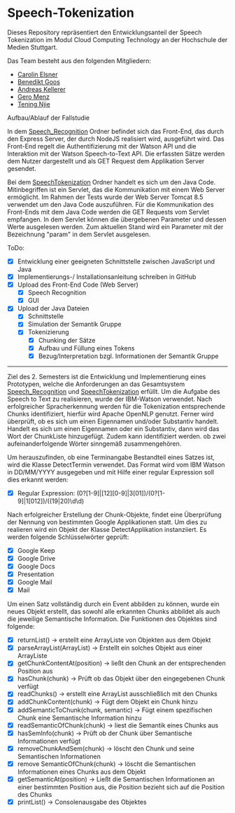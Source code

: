 # Speech-Tokenization

Dieses Repository repräsentiert den Entwicklungsanteil der Speech Tokenization im Modul Cloud Computing Technology an der Hochschule der Medien Stuttgart.

Das Team besteht aus den folgenden Mitgliedern: 
- [Carolin Elsner](https://github.com/CarolinElsner)
- [Benedikt Goos](https://github.com/BenediktGoos)
- [Andreas Kellerer](https://github.com/AndreasKellerer)
- [Gero Menz](https://github.com/GeroMenz)
- [Tening Njie](https://github.com/teningnjie)

Aufbau/Ablauf der Fallstudie

In dem [Speech_Recognition](Speech_Recognition) Ordner befindet sich das Front-End, das durch den Express Server, der durch NodeJS realisiert wird, ausgeführt wird. Das Front-End regelt die Authentifizierung mit der Watson API und die Interaktion mit der Watson Speech-to-Text API. Die erfassten Sätze werden dem Nutzer dargestellt und als GET Request dem Applikation Server gesendet.

Bei dem [SpeechTokenization](SpeechTokenization) Ordner handelt es sich um den Java Code. Mitinbegriffen ist ein Servlet, das die Kommunikation mit einem Web Server ermöglicht. Im Rahmen der Tests wurde der Web Server Tomcat 8.5 verwendet um den Java Code auszuführen. Für die Kommunikation des Front-Ends mit dem Java Code werden die GET Requests vom Servlet empfangen. In dem Servlet können die übergebenen Parameter und dessen Werte ausgelesen werden. Zum aktuellen Stand wird ein Parameter mit der Bezeichnung "param" in dem Servlet ausgelesen.

ToDo:
- [x] Entwicklung einer geeigneten Schnittstelle zwischen JavaScript und Java
- [x] Implementierungs-/ Installationsanleitung schreiben in GitHub
- [x] Upload des Front-End Code (Web Server)
  - [x] Speech Recognition
  - [x] GUI
- [x] Upload der Java Dateien
  - [x] Schnittstelle
  - [x] Simulation der Semantik Gruppe
  - [x] Tokenizierung
    - [x] Chunking der Sätze
    - [x] Aufbau und Füllung eines Tokens
    - [x] Bezug/Interpretation bzgl. Informationen der Semantik Gruppe

--------------------------------------------------------------------------------------------------
 
Ziel des 2. Semesters ist die Entwicklung und Implementierung eines Prototypen, welche die Anforderungen an das Gesamtsystem [Speech_Recognition](Speech_Recognition) und [SpeechTokenization](SpeechTokenization) erfüllt. Um die Aufgabe des Speech to Text zu realisieren, wurde der IBM-Watson verwendet. Nach erfolgreicher Spracherkennung werden für die Tokenization entsprechende Chunks identifiziert, hierfür wird Apache OpenNLP genutzt. Ferner wird überprüft, ob es sich um einen Eigennamen und/oder Substantiv handelt. Handelt es sich um einen Eigennamen oder ein Substantiv, dann wird das Wort der ChunkListe hinzugefügt. Zudem kann identifiziert werden. ob zwei aufeinanderfolgende Wörter sinngemäß zusammengehören.

Um herauszufinden, ob eine Terminangabe Bestandteil eines Satzes ist, wird die Klasse DetectTermin verwendet. Das Format wird vom IBM Watson in DD/MM/YYYY ausgegeben und mit Hilfe einer regular Expression soll dies erkannt werden:
- [x] Regular Expression: (0?[1-9]|[12][0-9]|3[01])/(0?[1-9]|1[012])/((19|20)\\d\\d) 

Nach erfolgreicher Erstellung der Chunk-Objekte, findet eine Überprüfung der Nennung von bestimmten Google Applikationen statt. Um dies zu realieren wird ein Objekt der Klasse DetectApplikation instanziiert. Es werden folgende Schlüsselwörter geprüft:

- [x] Google Keep
- [x] Google Drive
- [x] Google Docs
- [x] Presentation
- [x] Google Mail
- [x] Mail
 
Um einen Satz vollständig durch ein Event abbilden zu können, wurde ein neues Objekt erstellt, das sowohl alle erkannten Chunks abbildet als auch die jeweilige Semantische Information. 
Die Funktionen des Objektes sind folgende:
- [x] returnList() → erstellt eine ArrayListe von Objekten aus dem Objekt
- [x] parseArrayList(ArrayList) → Erstellt ein solches Objekt aus einer ArrayListe
- [x] getChunkContentAt(position) → ließt den Chunk an der entsprechenden Position aus
- [x] hasChunk(chunk) → Prüft ob das Objekt über den eingegebenen Chunk verfügt
- [x] readChunks() → erstellt eine ArrayList ausschließlich mit den Chunks
- [x] addChunkContent(chunk) → Fügt dem Objekt ein Chunk hinzu
- [x] addSemanticToChunk(chunk, semantic) → Fügt einem spezifischen Chunk eine Semantische Information hinzu
- [x] readSemanticOfChunk(chunk) → liest die Semantik eines Chunks aus
- [x] hasSemInfo(chunk) → Prüft ob der Chunk über Semantische Informationen verfügt
- [x] removeChunkAndSem(chunk) → löscht den Chunk und seine Semantischen Informationen
- [x] remove SemanticOfChunk(chunk) → löscht die Semantischen Informationen eines Chunks aus dem Objekt
- [x] getSemanticAt(position) → Ließt die Semantischen Informationen an einer bestimmten Position aus, die Position bezieht sich auf die Position des Chunks
- [x] printList() → Consolenausgabe des Objektes
